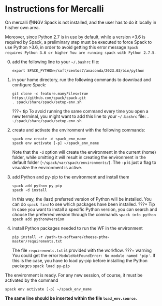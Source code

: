 # **Instructions for Mercalli**

On mercalli @INGV Spack is not installed, and the user has to do it locally in his/her own area.

Moreover, since Python 2.7 is in use by default, while a version >3.6 is required by Spack, a preliminary step must be executed to force Spack to use Python >3.6, in order to avoid getting this error message `Spack requires Python 3.6 or higher You are running spack with Python 2.7.5`.

0. add the following line to your `~/.bashrc` file:
    ```
    export SPACK_PYTHON=/soft/centos7/anaconda/2023.03/bin/python
    ```

1. in your home directory, run the following commands to download and configure Spack:
    ```
    git clone -c feature.manyFiles=true https://github.com/spack/spack.git
    . spack/share/spack/setup-env.sh
    ```

    ???+ tip
        To avoid running the same command every time you open a new terminal, you might want to add this line to your `~/.bashrc` file:
        ```
        . ~/spack/share/spack/setup-env.sh
        ```

1. create and activate the environment with the following commands:
    ```
    spack env create -d spack_env_name
    spack env activate [-p] ~/spack_env_name
    ```

    Note that the `-d` option will create the environment in the current (home) folder, while omitting it will result in creating the environment in the default folder (`~/spack/var/spack/environments/`). The `-p` is just a flag to visualize the environment is active.

1. add Python and py-pip to the environment and install them
    ```
    spack add python py-pip
    spack -d install
    ```
    
    In this way, the (last) preferred version of Python will be installed. You can do `spack find` to see which packages have been installed.
    ???+ Tip
        In case you want to install a specific Python version, you can search and choose the preferred version through the commands
        ```
        spack info python
        spack add python@version
        ```

1. install Python packages needed to run the WF in the environment
    ```
    pip install -r /path-to-software/cheese-ptha-master/requirements.txt
    ```

    The file `requirements.txt` is provided with the workflow.
    ???+ warning
        You could get the error `ModuleNotFoundError: No module named 'pip'`. If this is the case, you have to load py-pip before installing the Python packages
        ```
        spack load py-pip
        ```

The environment is ready. For any new session, of course, it must be activated by the command
```
spack env activate [-p] ~/spack_env_name
```

**The same line should be inserted within the file `load_env.source`.**

